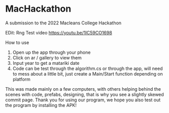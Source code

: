 # MacHackathon
A submission to the 2022 Macleans College Hackathon

EDit: Rng Test video
https://youtu.be/1IC59CO1698

How to use
1. Open up the app through your phone
2. Click on ar / gallery to view them 
3. Input year to get a matariki date 
4. Code can be test through the algorithm.cs or through the app, will need to mess about a little bit, just create a Main/Start function depending on platform

This was made mainly on a few computers, with others helping behind the scenes with code, prefabs, designing, that is why you see a slightly skewed commit page.
Thank you for using our program, we hope you also test out the program by installing the APK!
